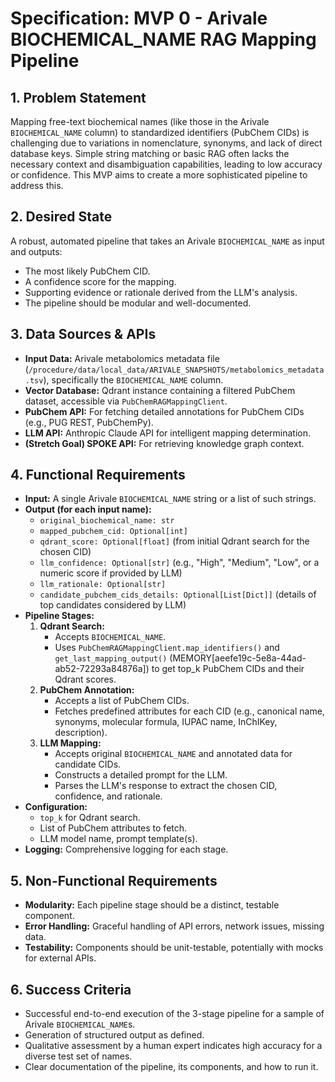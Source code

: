 # Specification: MVP 0 - Arivale BIOCHEMICAL_NAME RAG Mapping Pipeline

## 1. Problem Statement

Mapping free-text biochemical names (like those in the Arivale `BIOCHEMICAL_NAME` column) to standardized identifiers (PubChem CIDs) is challenging due to variations in nomenclature, synonyms, and lack of direct database keys. Simple string matching or basic RAG often lacks the necessary context and disambiguation capabilities, leading to low accuracy or confidence. This MVP aims to create a more sophisticated pipeline to address this.

## 2. Desired State

A robust, automated pipeline that takes an Arivale `BIOCHEMICAL_NAME` as input and outputs:
*   The most likely PubChem CID.
*   A confidence score for the mapping.
*   Supporting evidence or rationale derived from the LLM's analysis.
*   The pipeline should be modular and well-documented.

## 3. Data Sources & APIs

*   **Input Data:** Arivale metabolomics metadata file (`/procedure/data/local_data/ARIVALE_SNAPSHOTS/metabolomics_metadata.tsv`), specifically the `BIOCHEMICAL_NAME` column.
*   **Vector Database:** Qdrant instance containing a filtered PubChem dataset, accessible via `PubChemRAGMappingClient`.
*   **PubChem API:** For fetching detailed annotations for PubChem CIDs (e.g., PUG REST, PubChemPy).
*   **LLM API:** Anthropic Claude API for intelligent mapping determination.
*   **(Stretch Goal) SPOKE API:** For retrieving knowledge graph context.

## 4. Functional Requirements

*   **Input:** A single Arivale `BIOCHEMICAL_NAME` string or a list of such strings.
*   **Output (for each input name):**
    *   `original_biochemical_name: str`
    *   `mapped_pubchem_cid: Optional[int]`
    *   `qdrant_score: Optional[float]` (from initial Qdrant search for the chosen CID)
    *   `llm_confidence: Optional[str]` (e.g., "High", "Medium", "Low", or a numeric score if provided by LLM)
    *   `llm_rationale: Optional[str]`
    *   `candidate_pubchem_cids_details: Optional[List[Dict]]` (details of top candidates considered by LLM)
*   **Pipeline Stages:**
    1.  **Qdrant Search:**
        *   Accepts `BIOCHEMICAL_NAME`.
        *   Uses `PubChemRAGMappingClient.map_identifiers()` and `get_last_mapping_output()` (MEMORY[aeefe19c-5e8a-44ad-ab52-72293a84876a]) to get top_k PubChem CIDs and their Qdrant scores.
    2.  **PubChem Annotation:**
        *   Accepts a list of PubChem CIDs.
        *   Fetches predefined attributes for each CID (e.g., canonical name, synonyms, molecular formula, IUPAC name, InChIKey, description).
    3.  **LLM Mapping:**
        *   Accepts original `BIOCHEMICAL_NAME` and annotated data for candidate CIDs.
        *   Constructs a detailed prompt for the LLM.
        *   Parses the LLM's response to extract the chosen CID, confidence, and rationale.
*   **Configuration:**
    *   `top_k` for Qdrant search.
    *   List of PubChem attributes to fetch.
    *   LLM model name, prompt template(s).
*   **Logging:** Comprehensive logging for each stage.

## 5. Non-Functional Requirements

*   **Modularity:** Each pipeline stage should be a distinct, testable component.
*   **Error Handling:** Graceful handling of API errors, network issues, missing data.
*   **Testability:** Components should be unit-testable, potentially with mocks for external APIs.

## 6. Success Criteria

*   Successful end-to-end execution of the 3-stage pipeline for a sample of Arivale `BIOCHEMICAL_NAME`s.
*   Generation of structured output as defined.
*   Qualitative assessment by a human expert indicates high accuracy for a diverse test set of names.
*   Clear documentation of the pipeline, its components, and how to run it.
